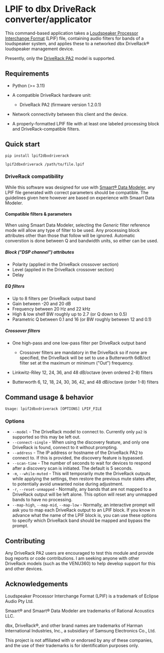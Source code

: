 # LPIF to dbx DriveRack converter/applicator

This command-based application takes a
[Loudspeaker Processor Interchange Format](https://eclipseaudio.com/lpif/)
(LPIF) file, containing audio filters for bands of a loudspeaker system, and
applies these to a networked dbx DriveRack&reg; loudspeaker management device.

Presently, only the [DriveRack PA2](https://dbxpro.com/en-US/products/driverack-pa2)
model is supported.

## Requirements

* Python (>= 3.11)
* A compatible DriveRack hardware unit:

  * DriveRack PA2 (firmware version 1.2.0.1)

* Network connectivity between this client and the device.

* A properly-formatted LPIF file with at least one labeled processing block
and DriveRack-compatible filters.

## Quick start

```shell
pip install lpif2dbxdriverack

lpif2dbxdriverack /path/to/file.lpif
```

### DriveRack compatibility

While this software was designed for use with
[Smaart&reg; Data Modeler](https://www.rationalacoustics.com/products/smaart-data-modeler),
any LPIF file generated with correct parameters should be compatible. The
guidelines given here however are based on experience with Smaart Data Modeler.

#### Compatible filters & parameters

When using Smaart Data Modeler, selecting the *Generic* filter reference mode
will allow any type of filter to be used. Any processing block attributes
other than those that follow will be ignored. Automatic converstion is done
between Q and bandwidth units, so either can be used.

##### Block ("DSP channel") attributes

* Polarity (applied in the DriveRack crossover section)
* Level (applied in the DriveRack crossover section)
* Delay

##### EQ filters

* Up to 8 filters per DriveRack output band
* Gain between -20 and 20 dB
* Frequency between 20 Hz and 22 kHz
* High & low shelf BW roughly up to 2.7 (or Q down to 0.5)
* Parametric Q between 0.1 and 16 (or BW roughly between 12 and 0.1)

##### Crossover filters

* One high-pass and one low-pass filter per DriveRack output band

  * Crossover filters are mandatory in the DriveRack so if none are specified,
    the DriveRack will be set to use a Butterworth 6dB/oct filter set at the
    maximum or minimum ("Out") frequency.

* Linkwitz-Riley 12, 24, 36, and 48 dB/octave (even ordered 2-8) filters
* Butterworth 6, 12, 18, 24, 30, 36, 42, and 48 dB/octave (order 1-8) filters

## Command usage & behavior

```plaintext
Usage: lpif2dbxdriverack [OPTIONS] LPIF_FILE
```

### Options

* `--model` - The DriveRack model to connect to. Currently only `pa2` is
  supported so this may be left out.
* `--connect-single` - When using the discovery feature, and only one
  DriveRack is found, connect to it without prompting.
* `--address` - The IP address or hostname of the DriveRack PA2 to connect to. If
  this is provided, the discovery feature is bypassed.
* `--scan-time` - The number of seconds to wait for devices to respond after a
  discovery scan is initiated. The default is 5 seconds.
* `-m`, `--while-muted` - This will temporarily mute the DriveRack outputs
  while applying the settings, then restore the previous mute states after, to
  potentially avoid unwanted noise during adjustment.
* `-r`, `--reset-unmapped` - Normally, any bands that are not mapped to a
  DriveRack output will be left alone. This option will reset any unmapped
  bands to have no processing.
* `--map-high`, `--map-mid`, `--map-low` - Normally, an interactive prompt
  will ask you to map each DriveRack output to an LPIF block. If you know in
  advance what the name of the LPIF block is, you can use these options to
  specify which DriveRack band should be mapped and bypass the prompt.

## Contributing

Any DriveRack PA2 users are encouraged to test this module and provide
bug reports or code contributions. I am seeking anyone with other
DriveRack models (such as the VENU360) to help develop support for
this and other devices.

## Acknowledgements

Loudspeaker Processor Interchange Format (LPIF) is a trademark of
Eclipse Audio Pty Ltd.

Smaart&reg; and Smaart&reg; Data Modeler are trademarks of
Rational Acoustics LLC.

dbx, DriveRack&reg;, and other brand names are trademarks of
Harman International Industries, Inc., a subsidiary of
Samsung Electronics Co., Ltd.

This project is not affiliated with or endorsed by any of these companies,
and the use of their trademarks is for identification purposes only.
